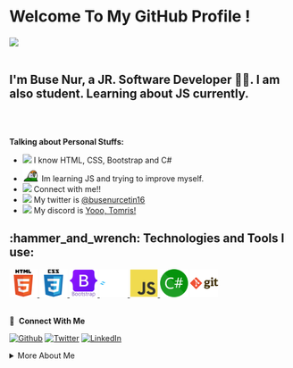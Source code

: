 # Welcome To My GitHub Profile !

<img src="https://rishavanand.github.io/static/images/greetings.gif" align="center" style="width: 1000px padding: 100px" />

<br />
<br />
<h2>
I'm Buse Nur, a JR. Software Developer 🚀🚀. I am also student. Learning about JS currently.
</h2>
<br/>
<br/>
 
  
**Talking about Personal Stuffs:**

- <img src="https://media.giphy.com/media/WUlplcMpOCEmTGBtBW/giphy.gif" width="30">  I know HTML, CSS, Bootstrap and C#
-  <img src="https://raw.githubusercontent.com/ItsAnunesS/ItsAnunesS/master/src/img/parrots/flags/indiaparrot.gif" width="30" />  Im learning JS and trying to improve myself.
- <img src="https://github.com/SP-XD/SP-XD/blob/main/images/message.gif?raw=true" width="25" /> Connect with me!!
- <img src="https://github.com/SP-XD/SP-XD/blob/main/images/letterbox.gif?raw=true" width="25" /> My twitter is [@busenurcetin16](https://twitter.com/busenurcetin16)
- <img src="https://github.com/SP-XD/SP-XD/blob/main/images/lightning.gif?raw=true" width="12" /> My discord is [Yooo, Tomris!](https://discord.com/users/TomrisB.#6997)






<h2 align="left">:hammer_and_wrench: Technologies and Tools I use:</h2>
<p align="left">
    <a href="https://www.w3.org/html/" target="_blank"> <img src="https://raw.githubusercontent.com/devicons/devicon/master/icons/html5/html5-original-wordmark.svg" alt="html5" width="50" height="50"/> </a>
    <a href="https://www.w3schools.com/css/" target="_blank"> <img src="https://raw.githubusercontent.com/devicons/devicon/master/icons/css3/css3-original-wordmark.svg" alt="css3" width="50" height="50"/> </a>
    <a href="https://www.w3schools.com/css/" target="_blank"> <img src="https://raw.githubusercontent.com/devicons/devicon/master/icons/bootstrap/bootstrap-original-wordmark.svg" alt="css3" width="50" height="50"/> </a>
    <a href="https://www.w3schools.com/css/" target="_blank"> <img src="https://raw.githubusercontent.com/devicons/devicon/master/icons/tailwindcss/tailwindcss-original-wordmark.svg" alt="css3" width="50" height="50"/> </a>
    <a href="https://developer.mozilla.org/en-US/docs/Web/JavaScript" target="_blank"> <img src="https://raw.githubusercontent.com/devicons/devicon/master/icons/javascript/javascript-original.svg" alt="javascript" width="50" height="50"/> </a>
    <code><img height="50" width="50"  src="https://raw.githubusercontent.com/github/explore/80688e429a7d4ef2fca1e82350fe8e3517d3494d/topics/csharp/csharp.png"></code>
    <code><img height="50" width="50" src="https://raw.githubusercontent.com/github/explore/80688e429a7d4ef2fca1e82350fe8e3517d3494d/topics/git/git.png"></code>

<br>
</br>

🔗 &nbsp;**Connect With Me**
<p><a href="https://github.com/busenurcetin" target="_blank"><img alt="Github" src="https://img.shields.io/badge/GitHub-%2312100E.svg?&style=for-the-badge&logo=Github&logoColor=white" /></a>
 <a href="https://twitter.com/busenurcetin16" target="_blank"><img alt="Twitter" src="https://img.shields.io/badge/twitter-%231DA1F2.svg?&style=for-the-badge&logo=twitter&logoColor=white" /></a>
  <a href="https://www.linkedin.com/in/busenurcetin/" target="_blank"><img alt="LinkedIn" src="https://img.shields.io/badge/linkedin-%230077B5.svg?&style=for-the-badge&logo=linkedin&logoColor=white" /></a> 

<details>
  <summary>
    More About Me
  </summary>

 <h2> Github Stats </h2> 
<a href="https://github.com/busenurcetin/github-readme-stats"><img align="left" width="42%" src="https://github-readme-stats.vercel.app/api/top-langs/?username=busenurcetin&layout=compact&theme=tokyonight" /></a>
<img width="50%" src="https://github-readme-streak-stats.herokuapp.com/?user=busenurcetin&theme=tokyonight" alt="busenurcetin" />

<br>
</br>

<div id="github_stats" align="center">

[![Busenur Çetin's GitHub stats](https://github-readme-stats.vercel.app/api?username=busenurcetin&count_private=true&show_icons=true&theme=radical&hide_border=true)](#!)
 
 <br>
 
 <br>

[![Busenur Çetin's github activity graph](https://github-activity-graph-oopa.herokuapp.com/graph?username=usenurcetin&theme=redical&hide_border=true)](#!)



[![trophy](https://github-profile-trophy.vercel.app/?username=busenurcetin)](https://github.com/busenurcetin/github-profile-trophy)

</div>



</p>
</details>




